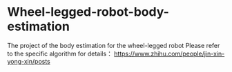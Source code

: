 # Wheel-legged-robot-body-estimation
The project of the body estimation for the wheel-legged robot
Please refer to the specific algorithm for details：
https://www.zhihu.com/people/jin-xin-yong-xin/posts
